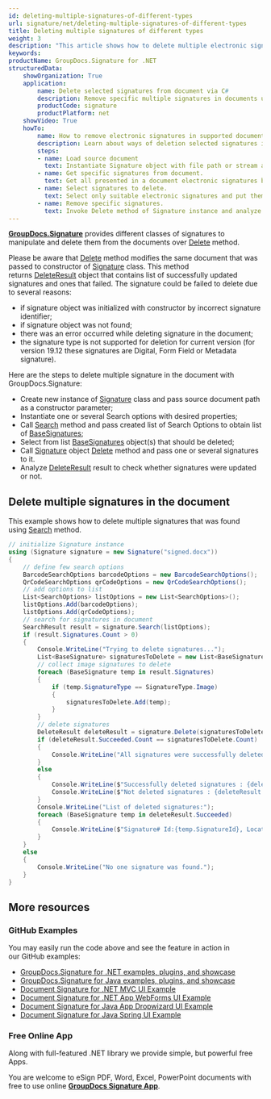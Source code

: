 ```yaml
---
id: deleting-multiple-signatures-of-different-types
url: signature/net/deleting-multiple-signatures-of-different-types
title: Deleting multiple signatures of different types
weight: 3
description: "This article shows how to delete multiple electronic signatures different ways with GroupDocs.Signature API."
keywords: 
productName: GroupDocs.Signature for .NET
structuredData:
    showOrganization: True
    application:    
        name: Delete selected signatures from document via C#    
        description: Remove specific multiple signatures in documents using C# language by GroupDocs.Signature for .NET APIs
        productCode: signature
        productPlatform: net 
    showVideo: True
    howTo:
        name: How to remove electronic signatures in supported documents with C# 
        description: Learn about ways of deletion selected signatures in document using C#
        steps:
        - name: Load source document
          text: Instantiate Signature object with file path or stream as a constructor parameter will load the document. 
        - name: Get specific signatures from document. 
          text: Get all presented in a document electronic signatures by invoking method Search. Pass to this method only SearchOptions of desirable type.
        - name: Select signatures to delete. 
          text: Select only suitable electronic signatures and put them to new List instance.
        - name: Remove specific signatures. 
          text: Invoke Delete method of Signature instance and analyze DeleteResult object.
---
```

[**GroupDocs.Signature**](https://products.groupdocs.com/signature/net) provides different classes of signatures to manipulate and delete them from the documents over [Delete](https://reference.groupdocs.com/signature/net/groupdocs.signature/signature/delete) method.

Please be aware that [Delete](https://reference.groupdocs.com/signature/net/groupdocs.signature/signature/delete) method modifies the same document that was passed to constructor of [Signature](https://reference.groupdocs.com/signature/net/groupdocs.signature/signature) class. This method returns [DeleteResult](https://reference.groupdocs.com/signature/net/groupdocs.signature.domain/deleteresult) object that contains list of successfully updated signatures and ones that failed. The signature could be failed to delete due to several reasons:

* if signature object was initialized with constructor by incorrect signature identifier;
* if signature object was not found;
* there was an error occurred while deleting signature in the document;
* the signature type is not supported for deletion for current version (for version 19.12 these signatures are Digital, Form Field or Metadata signature).

Here are the steps to delete multiple signature in the document with GroupDocs.Signature:

* Create new instance of [Signature](https://reference.groupdocs.com/signature/net/groupdocs.signature/signature) class and pass source document path as a constructor parameter;
* Instantiate one or several Search options with desired properties;
* Call [Search](https://reference.groupdocs.com/signature/net/groupdocs.signature/signature/search) method and pass created list of Search Options to obtain list of [BaseSignatures](https://reference.groupdocs.com/signature/net/groupdocs.signature.domain/basesignature);
* Select from list [BaseSignatures](https://reference.groupdocs.com/signature/net/groupdocs.signature.domain/basesignature) object(s) that should be deleted;  
* Call [Signature](https://reference.groupdocs.com/signature/net/groupdocs.signature/signature) object [Delete](https://reference.groupdocs.com/signature/net/groupdocs.signature/signature/delete) method and pass one or several signatures to it.
* Analyze [DeleteResult](https://reference.groupdocs.com/signature/net/groupdocs.signature.domain/deleteresult) result to check whether signatures were updated or not.

## Delete multiple signatures in the document

This example shows how to delete multiple signatures that was found using [Search](https://reference.groupdocs.com/signature/net/groupdocs.signature/signature/search) method.

```csharp
// initialize Signature instance
using (Signature signature = new Signature("signed.docx"))
{
    // define few search options
    BarcodeSearchOptions barcodeOptions = new BarcodeSearchOptions();
    QrCodeSearchOptions qrCodeOptions = new QrCodeSearchOptions();
    // add options to list
    List<SearchOptions> listOptions = new List<SearchOptions>();
    listOptions.Add(barcodeOptions);
    listOptions.Add(qrCodeOptions);
    // search for signatures in document
    SearchResult result = signature.Search(listOptions);
    if (result.Signatures.Count > 0)
    {
        Console.WriteLine("Trying to delete signatures...");
        List<BaseSignature> signaturesToDelete = new List<BaseSignature>();
        // collect image signatures to delete
        foreach (BaseSignature temp in result.Signatures)
        {
            if (temp.SignatureType == SignatureType.Image)
            {
                signaturesToDelete.Add(temp);
            }
        }
        // delete signatures
        DeleteResult deleteResult = signature.Delete(signaturesToDelete);
        if (deleteResult.Succeeded.Count == signaturesToDelete.Count)
        {
            Console.WriteLine("All signatures were successfully deleted!");
        }
        else
        {
            Console.WriteLine($"Successfully deleted signatures : {deleteResult.Succeeded.Count}");
            Console.WriteLine($"Not deleted signatures : {deleteResult.Failed.Count}");
        }
        Console.WriteLine("List of deleted signatures:");
        foreach (BaseSignature temp in deleteResult.Succeeded)
        {
            Console.WriteLine($"Signature# Id:{temp.SignatureId}, Location: {temp.Left}x{temp.Top}. Size: {temp.Width}x{temp.Height}");
        }
    }
    else
    {
        Console.WriteLine("No one signature was found.");
    }
}
```

## More resources

### GitHub Examples

You may easily run the code above and see the feature in action in our GitHub examples:

* [GroupDocs.Signature for .NET examples, plugins, and showcase](https://github.com/groupdocs-signature/GroupDocs.Signature-for-.NET)
* [GroupDocs.Signature for Java examples, plugins, and showcase](https://github.com/groupdocs-signature/GroupDocs.Signature-for-Java)
* [Document Signature for .NET MVC UI Example](https://github.com/groupdocs-signature/GroupDocs.Signature-for-.NET-MVC)
* [Document Signature for .NET App WebForms UI Example](https://github.com/groupdocs-signature/GroupDocs.Signature-for-.NET-WebForms)
* [Document Signature for Java App Dropwizard UI Example](https://github.com/groupdocs-signature/GroupDocs.Signature-for-Java-Dropwizard)
* [Document Signature for Java Spring UI Example](https://github.com/groupdocs-signature/GroupDocs.Signature-for-Java-Spring)

### Free Online App

Along with full-featured .NET library we provide simple, but powerful free Apps.

You are welcome to eSign PDF, Word, Excel, PowerPoint documents with free to use online **[GroupDocs Signature App](https://products.groupdocs.app/signature)**.

